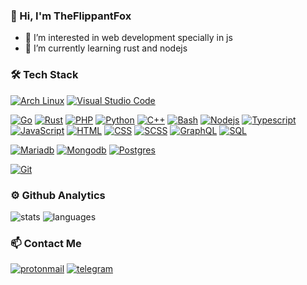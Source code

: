 ### 👋 Hi, I'm TheFlippantFox

- 👀 I’m interested in web development specially in js
- 🌱 I’m currently learning rust and nodejs

### 🛠 Tech Stack
[![Arch Linux](https://img.shields.io/badge/-Arch_Linux-141a20?style=flat&logo=arch-linux)](https://archlinux.org/)
[![Visual Studio Code](https://img.shields.io/badge/-Visual%20Studio%20Code-141a20?style=flat&logo=visual-studio-code&logoColor=007ACC)](https://code.visualstudio.com/)

[![Go](https://img.shields.io/badge/-Go-141a20?style=flat&logo=go)](https://go.dev/)
[![Rust](https://img.shields.io/badge/-Rust-141a20?style=flat&logo=rust&logoColor=CE412B)](https://www.rust-lang.org/)
[![PHP](https://img.shields.io/badge/-PHP-141a20?style=flat&logo=php)](https://www.php.net/)
[![Python](https://img.shields.io/badge/-Python-141a20?style=flat&logo=python&logoColor=ffdd54)](https://www.python.org/)
[![C++](https://img.shields.io/badge/-C++-141a20?style=flat&logo=c%2B%2B&logoColor=044F88)](https://isocpp.org/)
[![Bash](https://img.shields.io/badge/-Bash-141a20?style=flat&logo=powershell)](https://www.gnu.org/software/bash/)
[![Nodejs](https://img.shields.io/badge/-Node.js-141a20?style=flat&logo=node.js)](https://nodejs.org/en/)
[![Typescript](https://img.shields.io/badge/-Typescript-141a20?style=flat&logo=typescript)](https://www.typescriptlang.org/)
[![JavaScript](https://img.shields.io/badge/-JavaScript-141a20?style=flat&logo=javascript)](https://www.javascript.com/)
[![HTML](https://img.shields.io/badge/-HTML5-141a20?style=flat&logo=HTML5)](https://www.w3schools.com/html/)
[![CSS](https://img.shields.io/badge/-CSS3-141a20?style=flat&logo=CSS3&logoColor=1572B6)](https://www.w3schools.com/css/)
[![SCSS](https://img.shields.io/badge/-SASS-141a20?style=flat&logo=sass)](https://sass-lang.com/)
[![GraphQL](https://img.shields.io/badge/-GraphQL-141a20?style=flat&logo=graphql&logoColor=E10098)](https://graphql.org/)
[![SQL](https://img.shields.io/badge/-SQL-141a20?style=flat&logo=mysql)](https://www.w3schools.com/sql/)

[![Mariadb](https://img.shields.io/badge/-MariaDB-141a20?style=flat&logo=mariadb&logoColor=003545)](https://mariadb.org/)
[![Mongodb](https://img.shields.io/badge/-MongoDB-141a20?style=flat&logo=mongodb)](https://www.mongodb.com/)
[![Postgres](https://img.shields.io/badge/-Postgres-141a20?style=flat&logo=postgresql)](https://www.postgresql.org/)

[![Git](https://img.shields.io/badge/-Git-141a20?style=flat&logo=git)](https://git-scm.com/)


### ⚙️ Github Analytics
![stats](https://github-readme-stats.vercel.app/api?username=theflippantfox&theme=gotham&show_icons=true&border_color=2e3440)
![languages](https://github-readme-stats.vercel.app/api/top-langs/?username=theflippantfox&layout=compact&exclude_repo=theflippantfox.github.io&theme=gotham&border_color=2e3440&card_width=250)


### 📫 Contact Me
[![protonmail](https://img.shields.io/badge/-theflippantfox@protonmail.com-141a20?style=flat&logo=protonmail)](mailto:theflippantfox@protonmail.com)
[![telegram](https://img.shields.io/badge/-theflippantfox-141a20?style=flat&logo=telegram&logoColor=white)](https://telegram.me/@theflippantfox)